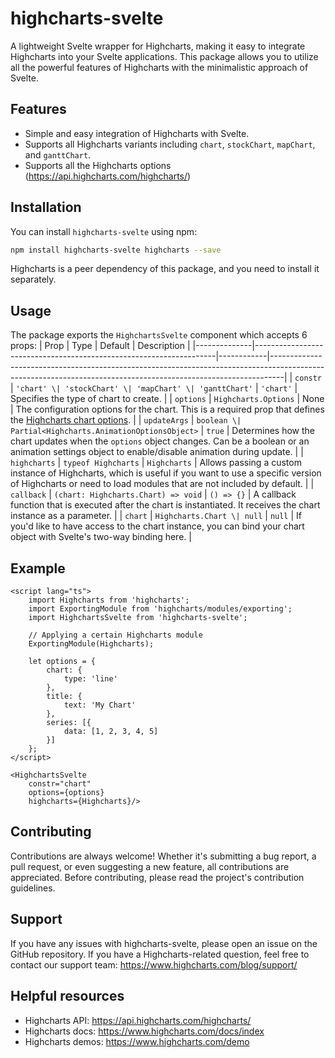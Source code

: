# highcharts-svelte

A lightweight Svelte wrapper for Highcharts, making it easy to integrate Highcharts into your Svelte applications. This package allows you to utilize all the powerful features of Highcharts with the minimalistic approach of Svelte.

## Features

-   Simple and easy integration of Highcharts with Svelte.
-   Supports all Highcharts variants including `chart`, `stockChart`, `mapChart`, and `ganttChart`.
-   Supports all the Highcharts options (https://api.highcharts.com/highcharts/)

## Installation

You can install `highcharts-svelte` using npm:

```bash
npm install highcharts-svelte highcharts --save
```

Highcharts is a peer dependency of this package, and you need to install it separately.

## Usage

The package exports the `HighchartsSvelte` component which accepts 6 props:
| Prop | Type | Default | Description |
|--------------|--------------------------------------------------------------------|------------|---------------------------------------------------------------------------------------------------------------------------------------------------------------|
| `constr` | `'chart' \| 'stockChart' \| 'mapChart' \| 'ganttChart'` | `'chart'` | Specifies the type of chart to create. |
| `options` | `Highcharts.Options` | None | The configuration options for the chart. This is a required prop that defines the [Highcharts chart options](https://api.highcharts.com/highcharts/). |
| `updateArgs` | `boolean \| Partial<Highcharts.AnimationOptionsObject>` | `true` | Determines how the chart updates when the `options` object changes. Can be a boolean or an animation settings object to enable/disable animation during update. |
| `highcharts` | `typeof Highcharts` | `Highcharts` | Allows passing a custom instance of Highcharts, which is useful if you want to use a specific version of Highcharts or need to load modules that are not included by default. |
| `callback` | `(chart: Highcharts.Chart) => void` | `() => {}` | A callback function that is executed after the chart is instantiated. It receives the chart instance as a parameter. |
| `chart` | `Highcharts.Chart \| null` | `null` | If you'd like to have access to the chart instance, you can bind your chart object with Svelte's two-way binding here. |

## Example

```Svelte
<script lang="ts">
    import Highcharts from 'highcharts';
    import ExportingModule from 'highcharts/modules/exporting';
    import HighchartsSvelte from 'highcharts-svelte';

    // Applying a certain Highcharts module
    ExportingModule(Highcharts);

    let options = {
        chart: {
            type: 'line'
        },
        title: {
            text: 'My Chart'
        },
        series: [{
            data: [1, 2, 3, 4, 5]
        }]
    };
</script>

<HighchartsSvelte
    constr="chart"
    options={options}
    highcharts={Highcharts}/>
```

## Contributing

Contributions are always welcome! Whether it's submitting a bug report, a pull request, or even suggesting a new feature, all contributions are appreciated. Before contributing, please read the project's contribution guidelines.

## Support

If you have any issues with highcharts-svelte, please open an issue on the GitHub repository. If you have a Highcharts-related question, feel free to contact our support team: https://www.highcharts.com/blog/support/

## Helpful resources

-   Highcharts API: https://api.highcharts.com/highcharts/
-   Highcharts docs: https://www.highcharts.com/docs/index
-   Highcharts demos: https://www.highcharts.com/demo
